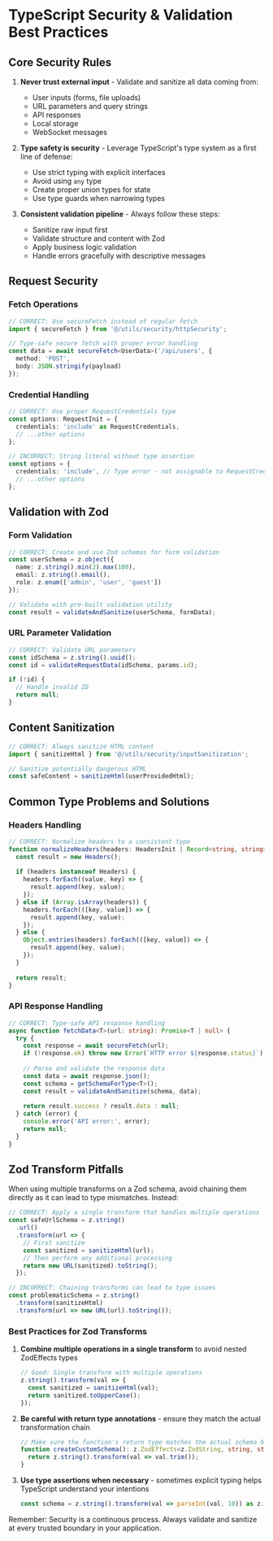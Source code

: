 
# TypeScript Security & Validation Best Practices

## Core Security Rules

1. **Never trust external input** - Validate and sanitize all data coming from:
   - User inputs (forms, file uploads)
   - URL parameters and query strings
   - API responses
   - Local storage
   - WebSocket messages

2. **Type safety is security** - Leverage TypeScript's type system as a first line of defense:
   - Use strict typing with explicit interfaces
   - Avoid using `any` type
   - Create proper union types for state
   - Use type guards when narrowing types

3. **Consistent validation pipeline** - Always follow these steps:
   - Sanitize raw input first
   - Validate structure and content with Zod
   - Apply business logic validation
   - Handle errors gracefully with descriptive messages

## Request Security

### Fetch Operations

```typescript
// CORRECT: Use secureFetch instead of regular fetch
import { secureFetch } from '@/utils/security/httpSecurity';

// Type-safe secure fetch with proper error handling
const data = await secureFetch<UserData>('/api/users', {
  method: 'POST',
  body: JSON.stringify(payload)
});
```

### Credential Handling

```typescript
// CORRECT: Use proper RequestCredentials type
const options: RequestInit = {
  credentials: 'include' as RequestCredentials,
  // ...other options
};

// INCORRECT: String literal without type assertion
const options = {
  credentials: 'include', // Type error - not assignable to RequestCredentials
  // ...other options
};
```

## Validation with Zod

### Form Validation

```typescript
// CORRECT: Create and use Zod schemas for form validation
const userSchema = z.object({
  name: z.string().min(2).max(100),
  email: z.string().email(),
  role: z.enum(['admin', 'user', 'guest'])
});

// Validate with pre-built validation utility
const result = validateAndSanitize(userSchema, formData);
```

### URL Parameter Validation

```typescript
// CORRECT: Validate URL parameters
const idSchema = z.string().uuid();
const id = validateRequestData(idSchema, params.id);

if (!id) {
  // Handle invalid ID
  return null;
}
```

## Content Sanitization

```typescript
// CORRECT: Always sanitize HTML content
import { sanitizeHtml } from '@/utils/security/inputSanitization';

// Sanitize potentially dangerous HTML
const safeContent = sanitizeHtml(userProvidedHtml);
```

## Common Type Problems and Solutions

### Headers Handling

```typescript
// CORRECT: Normalize headers to a consistent type
function normalizeHeaders(headers: HeadersInit | Record<string, string>): Headers {
  const result = new Headers();
  
  if (headers instanceof Headers) {
    headers.forEach((value, key) => {
      result.append(key, value);
    });
  } else if (Array.isArray(headers)) {
    headers.forEach(([key, value]) => {
      result.append(key, value);
    });
  } else {
    Object.entries(headers).forEach(([key, value]) => {
      result.append(key, value);
    });
  }
  
  return result;
}
```

### API Response Handling

```typescript
// CORRECT: Type-safe API response handling
async function fetchData<T>(url: string): Promise<T | null> {
  try {
    const response = await secureFetch(url);
    if (!response.ok) throw new Error(`HTTP error ${response.status}`);
    
    // Parse and validate the response data
    const data = await response.json();
    const schema = getSchemaForType<T>();
    const result = validateAndSanitize(schema, data);
    
    return result.success ? result.data : null;
  } catch (error) {
    console.error('API error:', error);
    return null;
  }
}
```

## Zod Transform Pitfalls

When using multiple transforms on a Zod schema, avoid chaining them directly as it can lead to type mismatches. Instead:

```typescript
// CORRECT: Apply a single transform that handles multiple operations
const safeUrlSchema = z.string()
  .url()
  .transform(url => {
    // First sanitize
    const sanitized = sanitizeHtml(url);
    // Then perform any additional processing
    return new URL(sanitized).toString();
  });

// INCORRECT: Chaining transforms can lead to type issues
const problematicSchema = z.string()
  .transform(sanitizeHtml)
  .transform(url => new URL(url).toString());
```

### Best Practices for Zod Transforms

1. **Combine multiple operations in a single transform** to avoid nested ZodEffects types
   ```typescript
   // Good: Single transform with multiple operations
   z.string().transform(val => {
     const sanitized = sanitizeHtml(val);
     return sanitized.toUpperCase();
   });
   ```

2. **Be careful with return type annotations** - ensure they match the actual transformation chain
   ```typescript
   // Make sure the function's return type matches the actual schema being returned
   function createCustomSchema(): z.ZodEffects<z.ZodString, string, string> {
     return z.string().transform(val => val.trim());
   }
   ```

3. **Use type assertions when necessary** - sometimes explicit typing helps TypeScript understand your intentions
   ```typescript
   const schema = z.string().transform(val => parseInt(val, 10)) as z.ZodEffects<z.ZodString, number, string>;
   ```

Remember: Security is a continuous process. Always validate and sanitize at every trusted boundary in your application.

